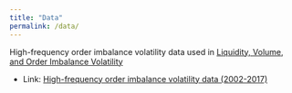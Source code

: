 ```yaml
---
title: "Data"
permalink: /data/
---
```


High-frequency order imbalance volatility data used in [Liquidity, Volume, and Order Imbalance Volatility](https://ssrn.com/abstract=3336171)
- Link: [High-frequency order imbalance volatility data (2002-2017)](https://www.dropbox.com/s/0lz1556gqb0r2hv/HFOIV_data.zip?dl=0)
